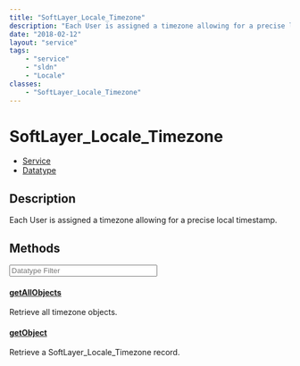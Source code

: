 ```yaml
---
title: "SoftLayer_Locale_Timezone"
description: "Each User is assigned a timezone allowing for a precise local timestamp."
date: "2018-02-12"
layout: "service"
tags:
    - "service"
    - "sldn"
    - "Locale"
classes:
    - "SoftLayer_Locale_Timezone"
---
```

# SoftLayer_Locale_Timezone
<div id='service-datatype'>
    <ul id='sldn-reference-tabs'>
    <li id='service'> <a href='/reference/services/SoftLayer_Locale_Timezone' >Service</a></li>    <li id='datatype'> <a href='/reference/datatypes/SoftLayer_Locale_Timezone' >Datatype</a></li>
    </ul>
</div>

## Description
Each User is assigned a timezone allowing for a precise local timestamp.



        
<div id="properties" class="content service-content">

## Methods

<div class="view-filters">
    <div class="clearfix">
        <div class="search-input-box">
            <input placeholder="Datatype Filter" onkeyup="titleSearch(inputId='edit-combine', divId='method-div', elementClass='method-row')" 
                type="text" id="edit-combine" value="" size="30" maxlength="128" class="form-text">
        </div>
    </div>
</div>

#### [getAllObjects](/reference/services/SoftLayer_Locale_Timezone/getAllObjects)
Retrieve all timezone objects.

#### [getObject](/reference/services/SoftLayer_Locale_Timezone/getObject)
Retrieve a SoftLayer_Locale_Timezone record.

</div>


